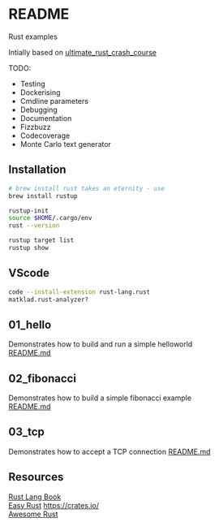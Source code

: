 # README
Rust examples 

Intially based on [ultimate_rust_crash_course](https://github.com/CleanCut/ultimate_rust_crash_course)

TODO:
* Testing
* Dockerising
* Cmdline parameters
* Debugging
* Documentation
* Fizzbuzz
* Codecoverage
* Monte Carlo text generator

## Installation 
```sh
# brew install rust takes an eternity - use
brew install rustup

rustup-init
source $HOME/.cargo/env
rust --version

rustup target list   
rustup show          
```

## VScode
```sh
code --install-extension rust-lang.rust
matklad.rust-analyzer?
```

## 01_hello
Demonstrates how to build and run a simple helloworld  
[README.md](01_hello/README.md)
## 02_fibonacci
Demonstrates how to build a simple fibonacci example  
[README.md](02_fibonacci/README.md)  
## 03_tcp
Demonstrates how to accept a TCP connection
[README.md](03_tcp/README.md)
## Resources
[Rust Lang Book](https://doc.rust-lang.org/book/title-page.html)   
[Easy Rust](https://dhghomon.github.io/easy_rust/Chapter_0.html)
https://crates.io/  
[Awesome Rust](https://github.com/velvia/awesome-rust)  

